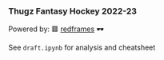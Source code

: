 ### Thugz Fantasy Hockey 2022-23

Powered by: 🟥 [redframes](https://github.com/maxhumber/redframes) 🕶



See `draft.ipynb` for analysis and cheatsheet

